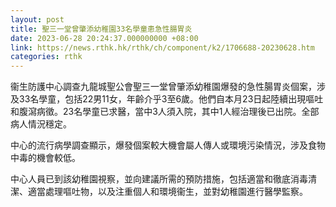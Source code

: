 ```yaml
---
layout: post
title: 聖三一堂曾肇添幼稚園33名學童患急性腸胃炎
date: 2023-06-28 20:24:37.000000000 +08:00
link: https://news.rthk.hk/rthk/ch/component/k2/1706688-20230628.htm
categories: rthk
---
```


衞生防護中心調查九龍城聖公會聖三一堂曾肇添幼稚園爆發的急性腸胃炎個案，涉及33名學童，包括22男11女，年齡介乎3至6歲。他們自本月23日起陸續出現嘔吐和腹瀉病徵。23名學童已求醫，當中3人須入院，其中1人經治理後已出院。全部病人情況穩定。

中心的流行病學調查顯示，爆發個案較大機會屬人傳人或環境污染情況，涉及食物中毒的機會較低。

中心人員已到該幼稚園視察，並向建議所需的預防措施，包括適當和徹底消毒清潔、適當處理嘔吐物，以及注重個人和環境衞生，並對幼稚園進行醫學監察。

